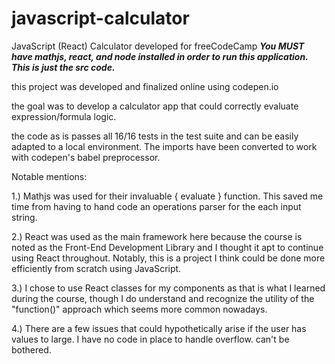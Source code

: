 # javascript-calculator
JavaScript (React) Calculator developed for freeCodeCamp
***You MUST have mathjs, react, and node installed in order to run this application. This is just the src code.***

this project was developed and finalized online using codepen.io

the goal was to develop a calculator app that could correctly evaluate expression/formula logic.

the code as is passes all 16/16 tests in the test suite and can be easily adapted to a local environment. The imports have been converted to work with codepen's babel preprocessor. 

Notable mentions: 

1.) Mathjs was used for their invaluable { evaluate } function. This saved me time from having to hand code an operations parser for the each input string.

2.) React was used as the main framework here because the course is noted as the Front-End Development Library and I thought it apt to continue using React throughout. Notably, this is a project I think could be done more efficiently from scratch using JavaScript. 

3.) I chose to use React classes for my components as that is what I learned during the course, though I do understand and recognize the utility of the "function()" approach which seems more common nowadays. 

4.) There are a few issues that could hypothetically arise if the user has values to large. I have no code in place to handle overflow. can't be bothered. 
